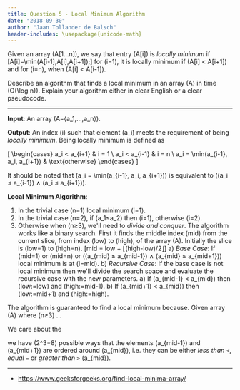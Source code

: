 ```yaml
---
title: Question 5 - Local Minimum Algorithm
date: "2018-09-30"
author: "Jaan Tollander de Balsch"
header-includes: \usepackage{unicode-math}
---
```

Given an array \(A[1…n]\), we say that entry \(A[i]\) is *locally minimum* if \[A[i]=\min(A[i-1],A[i],A[i+1]);\] for \(i=1\), it is locally minimum if \(A[i] < A[i+1]\) and for \(i=n\), when \(A[i] < A[i-1]\).

Describe an algorithm that finds a local minimum in an array \(A\) in time \(O(\log n)\). Explain your algorithm either in clear English or a clear pseudocode.

---

**Input**: An array \(A=⟨a_1,…,a_n⟩\).

**Output**: An index \(i\) such that element \(a_i\) meets the requirement of being *locally minimum*. Being locally minimum is defined as

\[
\begin{cases}
a_i < a_{i+1} & i = 1 \\
a_i < a_{i-1} & i = n \\
a_i = \min(a_{i-1}, a_i, a_{i+1}) & \text{otherwise}
\end{cases}
\]

It should be noted that \(a_i = \min(a_{i-1}, a_i, a_{i+1})\) is equivalent to \((a_i ≤ a_{i-1}) ∧ (a_i ≤ a_{i+1})\).

**Local Minimum Algorithm**:

1) In the trivial case \(n=1\) local minimum \(i=1\).
2) In the trivial case \(n=2\), if \(a_1≤a_2\) then \(i=1\), otherwise \(i=2\).
3) Otherwise when \(n≥3\), we'll need to *divide and conquer*. The algorithm works like a binary search. First it finds the middle index \(mid\) from the current slice, from index \(low\) to \(high\), of the array \(A\). Initially the slice is \(low=1\) to \(high=n\). \[mid = low + ⌊(high-low)/2⌋\]
    a) *Base Case*: If \(mid=1\) or \(mid=n\) or \((a_{mid} ≤ a_{mid-1}) ∧ (a_{mid} ≤ a_{mid+1})\) local minimum is at \(i=mid\).
    b) *Recursive Case*: If the base case is not local minimum then we'll divide the search space and evaluate the recursive case with the new parameters.
        a) If \(a_{mid-1} < a_{mid}\) then \(low:=low\) and \(high:=mid-1\).
        b) If \(a_{mid+1} < a_{mid}\) then \(low:=mid+1\) and \(high:=high\).

The algorithm is guaranteed to find a local minimum because. Given array \(A\) where \(n≥3\) ...

We care about the

we have \(2^3=8\) possible ways that the elements \(a_{mid-1}\) and \(a_{mid+1}\) are ordered around \(a_{mid}\), i.e. they can be either *less than* `<`, *equal* `=` or *greater than* `>` \(a_{mid}\).

---

- https://www.geeksforgeeks.org/find-local-minima-array/
